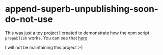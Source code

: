 # append-superb-unpublishing-soon-do-not-use

This was just a toy project I created to demonstrate how the npm script `prepublish` works. You can see that [here](https://youtu.be/q2VmFz9VUJ0)

I will not be maintaining this project :-)

